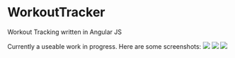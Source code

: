 # WorkoutTracker
Workout Tracking written in Angular JS

Currently a useable work in progress. Here are some screenshots:
<img src="http://clickthisnick.com/projects/workout-tracker/choosingworkout.png">
<img src="http://clickthisnick.com/projects/workout-tracker/reps.png">
<img src="http://clickthisnick.com/projects/workout-tracker/choosingweight.png">

